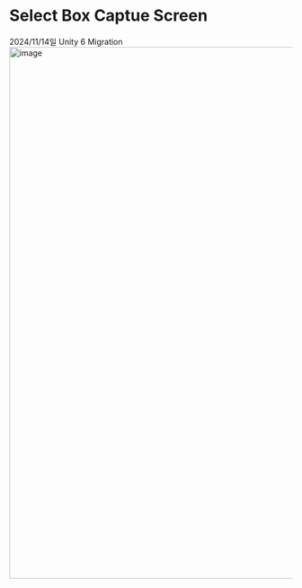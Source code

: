 # Select Box Captue Screen

2024/11/14일 Unity 6 Migration
<img width="946" alt="image" src="https://github.com/user-attachments/assets/e84ddd41-a1d2-45c7-b37c-5161c74b657a">
